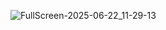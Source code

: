 ![FullScreen-2025-06-22_11-29-13](https://github.com/user-attachments/assets/3583f40d-cc43-4b73-baaf-d3fd3d886236)


